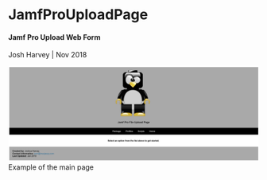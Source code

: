 # JamfProUploadPage
#### Jamf Pro Upload Web Form
Josh Harvey | Nov 2018

![Jamf Pro Upload Form Home Page](/images/example.png)
    Example of the main page
